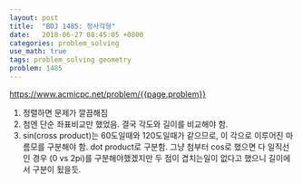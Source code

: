 ```yaml
---
layout: post
title:  "BOJ 1485: 정사각형"
date:   2018-06-27 08:45:05 +0800
categories: problem_solving
use_math: true
tags: problem_solving geometry
problem: 1485
---
```


<a target="_blank" href="https://www.acmicpc.net/problem/{{page.problem}}">https://www.acmicpc.net/problem/{{page.problem}}</a><br/>

1. 정렬하면 문제가 깔끔해짐
2. 첨엔 단순 좌표비교만 했었음. 결국 각도와 길이를 비교해야 함.
3. sin(cross product)는 60도일때와 120도일때가 같으므로, 이 각으로 이루어진 마름모를 구분해야 함. dot product로 구분함. 그냥 첨부터 cos로 했으면 다 일직선인 경우 (0 vs 2pi)를 구분해야했겠지만 두 점이 겹치는일이 없다고 했으니 길이에서 구분이 됬을듯.